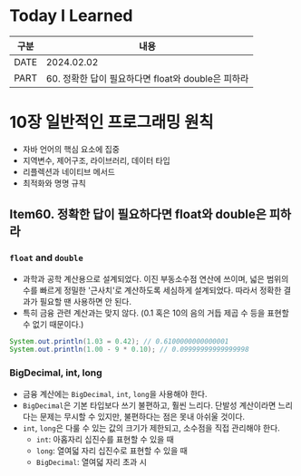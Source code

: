 # Today I Learned

| 구분 | 내용                        |
| ---- | --------------------------|
| DATE | 2024.02.02                |
| PART | 60. 정확한 답이 필요하다면 float와 double은 피하라 |

# 10장 일반적인 프로그래밍 원칙
* 자바 언어의 핵심 요소에 집중
* 지역변수, 제어구조, 라이브러리, 데이터 타입
* 리플렉션과 네이티브 메서드
* 최적화와 명명 규칙

## Item60. 정확한 답이 필요하다면 float와 double은 피하라

### `float` and `double`
* 과학과 공학 계산용으로 설계되었다. 이진 부동소수점 연산에 쓰이며, 넓은 범위의 수를 빠르게 정밀한 '근사치'로 계산하도록 세심하게 설계되었다. 따라서 정확한 결과가 필요할 땐 사용하면 안 된다. 
* 특히 금융 관련 계산과는 맞지 않다. (0.1 혹은 10의 음의 거듭 제곱 수 등을 표현할 수 없기 때문이다.)

```java
System.out.println(1.03 = 0.42); // 0.6100000000000001
System.out.println(1.00 - 9 * 0.10); // 0.09999999999999998
```

### BigDecimal, int, long
* 금융 계산에는 `BigDecimal`, `int`, `long`을 사용해야 한다. 
* `BigDecimal`은 기본 타입보다 쓰기 불편하고, 훨씬 느리다. 단발성 계산이라면 느리다는 문제는 무시할 수 있지만, 불편하다는 점은 못내 아쉬울 것이다. 
* `int`, `long`은 다룰 수 있는 값의 크기가 제한되고, 소수점을 직접 관리해야 한다. 
  * `int`: 아홉자리 십진수를 표현할 수 있을 때 
  * `long`: 열여덟 자리 십진수로 표현할 수 있을 때 
  * `BigDecimal`: 열여덟 자리 초과 시